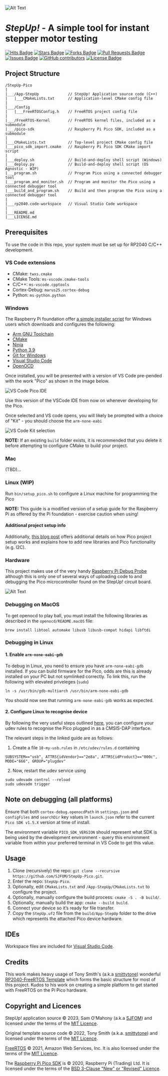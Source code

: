 ![Alt Text](./images/StepUp_text_header.svg)
# *StepUp!* - A simple tool for instant stepper motor testing


<a href="https://hits.dwyl.com/SJFOM/StepUp-Pico"><img src="https://hits.dwyl.com/SJFOM/StepUp-Pico.svg" alt="Hits Badge"/></a>
<a href="https://github.com/SJFOM/StepUp-Pico/stargazers"><img src="https://img.shields.io/github/stars/SJFOM/StepUp-Pico" alt="Stars Badge"/></a>
<a href="https://github.com/SJFOM/StepUp-Pico/network/members"><img src="https://img.shields.io/github/forks/SJFOM/StepUp-Pico" alt="Forks Badge"/></a>
<a href="https://github.com/SJFOM/StepUp-Pico/pulls"><img src="https://img.shields.io/github/issues-pr/SJFOM/StepUp-Pico" alt="Pull Requests Badge"/></a>
<a href="https://github.com/SJFOM/StepUp-Pico/issues"><img src="https://img.shields.io/github/issues/SJFOM/StepUp-Pico" alt="Issues Badge"/></a>
<a href="https://github.com/SJFOM/StepUp-Pico/graphs/contributors"><img alt="GitHub contributors" src="https://img.shields.io/github/contributors/SJFOM/StepUp-Pico?color=2b9348"></a>
<a href="https://github.com/SJFOM/StepUp-Pico/blob/master/LICENSE"><img src="https://img.shields.io/github/license/SJFOM/StepUp-Pico?color=2b9348" alt="License Badge"/></a>



## Project Structure

```
/StepUp-Pico
|
|___/App-StepUp             // StepUp! Application source code (C++)
|   |___CMakeLists.txt      // Application-level CMake config file
|
|___/Config
|   |___FreeRTOSConfig.h    // FreeRTOS project config file
|
|___/FreeRTOS-Kernel        // FreeRTOS kernel files, included as a submodule
|___/pico-sdk               // Raspberry Pi Pico SDK, included as a submodule
|
|___CMakeLists.txt          // Top-level project CMake config file
|___pico_sdk_import.cmake   // Raspberry Pi Pico SDK CMake import script
|
|___deploy.sh               // Build-and-deploy shell script (Windows)
|___deploy.py               // Build-and-deploy shell script (OS Agnostic - WIP)
|___program.sh              // Program Pico using a connected debugger tool
|___program_and_monitor.sh  // Program and monitor the Pico using a connected debugger tool
|___build_and_program.sh    // Build and then program the Pico using a connected debugger tool
|
|___rp2040.code-workspace   // Visual Studio Code workspace
|
|___README.md
|___LICENSE.md
```

## Prerequisites

To use the code in this repo, your system must be set up for RP2040 C/C++ development. 

### VS Code extensions

- CMake: `twxs.cmake`
- CMake Tools: `ms-vscode.cmake-tools`
- C/C++: `ms-vscode.cpptools`
- Cortex-Debug: `marus25.cortex-debug`
- Python: `ms-python.python`


### Windows
The Raspberry Pi foundation offer [a simple installer script](https://www.raspberrypi.com/documentation/microcontrollers/raspberry-pi-pico.html#software-development) for Windows users which downloads and configures the following:

- [Arm GNU Toolchain](https://developer.arm.com/tools-and-software/open-source-software/developer-tools/gnu-toolchain/gnu-rm/downloads)
- [CMake](https://cmake.org/download/)
- [Ninja](https://github.com/ninja-build/ninja/releases)
- [Python 3.9](https://www.python.org/downloads/windows/)
- [Git for Windows](https://git-scm.com/download/win)
- [Visual Studio Code](https://code.visualstudio.com/)
- [OpenOCD](https://github.com/openocd-org/openocd/)


Once installed, you will be presented with a version of VS Code pre-pended with the work "Pico" as shown in the image below. 

![VS Code Pico IDE](images/pico_vscode_version.png)

Use this version of the VSCode IDE from now on whenever developing for the Pico.

Once selected and VS code opens, you will likely be prompted with a choice of "Kit" - you should choose the `arm-none-eabi`

![VS Code Kit selection](images/vscode_select_kits.png)


**NOTE:** If an existing `build` folder exists, it is recommended that you delete it before attempting to configure CMake to build your project.

### Mac
(TBD)...

### Linux (WIP)
Run `bin/setup_pico.sh` to configure a Linux machine for programming the Pico

**NOTE:** This guide is a modified version of a setup guide for the Raspberry Pi as offered by the Pi foundation - exercise caution when using!

#### Additional project setup info
Additionally, [this blog post](https://blog.smittytone.net/2021/02/02/program-raspberry-pi-pico-c-mac/) offers additional details on how Pico project setup works and explains how to add new libraries and Pico functionality (e.g. I2C).


### Hardware
This project makes use of the very handy [Raspberry Pi Debug Probe](https://www.raspberrypi.com/documentation/microcontrollers/debug-probe.html) although this is only one of several ways of uploading code to and debugging the Pico microcontroller found on the StepUp! circuit board.

![Alt Text](./images/pico_debug_probe.webp)

### Debugging on MacOS
To get openocd to play ball, you must install the following libraries as described in the `openocd/README.macOS` file:
```
brew install libtool automake libusb libusb-compat hidapi libftdi
```

### Debugging in Linux

#### 1. Enable `arm-none-eabi-gdb`
To debug in Linux, you need to ensure you have `arm-none-eabi-gdb` installed. If you can build firmware for the Pico, odds are this is already installed on your PC but not symlinked correctly. To link this, run the following with elevated priveleges (`sudo`)
```shell
ln -s /usr/bin/gdb-multiarch /usr/bin/arm-none-eabi-gdb
```
You should now see that running `arm-none-eabi-gdb` works as expected.

#### 2. Configure Linux to recognise device
By following the very useful steps outlined [here](https://forums.raspberrypi.com/viewtopic.php?t=364698), you can configure your udev rules to recognise the Pico plugged in as a CMSIS-DAP interface.

The relevant steps in the linked guide are as follows:
1. Create a file `10-my-usb.rules` in `/etc/udev/rules.d` containing
```
SUBSYSTEM=="usb", ATTRS{idVendor}=="2e8a", ATTRS{idProduct}=="000c", MODE="666", GROUP="plugdev"
```
2. Now, restart the udev service using
```shell
sudo udevadm control --reload
sudo udevadm trigger
```

## Note on debugging (all platforms)
Ensure that both `cortex-debug.openocdPath` in `settings.json` and `configFiles` and `searchDir` key values in `launch.json` refer to the current `Pico SDK v1.5.X` version at time of install.

The environment variable `PICO_SDK_VERSION` should represent what SDK is being used by the development environment - query this environment variable from within your preferred terminal in VS Code to get this value.

## Usage

1. Clone (recursively) the repo: `git clone --recursive https://github.com/SJFOM/StepUp-Pico.git`.
2. Enter the repo: `StepUp-Pico`.
3. Optionally, edit `CMakeLists.txt` and `/App-StepUp/CMakeLists.txt` to configure the project.
4. Optionally, manually configure the build process: `cmake -S . -B build/`.
5. Optionally, manually build the app: `cmake --build build`.
6. Connect your device so it’s ready for file transfer.
7. Copy the `StepUp.uf2` file from the `build/App-StepUp` folder to the drive which represents the attached Pico device hardware.


## IDEs

Workspace files are included for [Visual Studio Code](https://code.visualstudio.com/).

## Credits

This work makes heavy usage of Tony Smith's (a.k.a [smittytone](https://github.com/smittytone)) wonderful [RP2040-FreeRTOS Template](https://github.com/smittytone/RP2040-FreeRTOS) which forms the basic structure for most of this project. Kudos to his work on creating a simple platform to get started with FreeRTOS on the Pi Pico hardware.

## Copyright and Licences

StepUp! application source © 2023, Sam O'Mahony (a.k.a [SJFOM](https://github.com/SJFOM)) and licensed under the terms of the [MIT Licence](./LICENSE.md).

Original template source code © 2022, Tony Smith (a.k.a. [smittytone](https://github.com/smittytone)) and licensed under the terms of the [MIT Licence](./LICENSE.md).

[FreeRTOS](https://freertos.org/) © 2021, Amazon Web Services, Inc. It is also licensed under the terms of the [MIT Licence](./LICENSE.md).

The [Raspberry Pi Pico SDK](https://github.com/raspberrypi/pico-sdk) is © 2020, Raspberry Pi (Trading) Ltd. It is licensed under the terms of the [BSD 3-Clause "New" or "Revised" Licence](https://github.com/raspberrypi/pico-sdk/blob/master/LICENSE.TXT).
